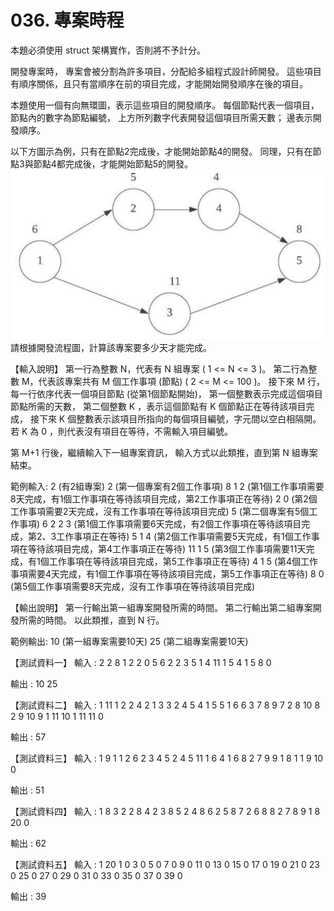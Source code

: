 # 036. 專案時程
本題必須使用 struct 架構實作，否則將不予計分。

開發專案時，
專案會被分割為許多項目，分配給多組程式設計師開發。
這些項目有順序關係，且只有當順序在前的項目完成，才能開始開發順序在後的項目。

本題使用一個有向無環圖，表示這些項目的開發順序。
每個節點代表一個項目，節點內的數字為節點編號，
上方所列數字代表開發這個項目所需天數；
邊表示開發順序。

以下方圖示為例，只有在節點2完成後，才能開始節點4的開發。
同理，只有在節點3與節點4都完成後，才能開始節點5的開發。
![alt text](image.png)
請根據開發流程圖，計算該專案要多少天才能完成。

【輸入說明】
第一行為整數 N，代表有 N 組專案 ( 1 <= N <= 3 )。
第二行為整數 M，代表該專案共有 M 個工作事項 (節點) ( 2 <= M <= 100 )。
接下來 M 行，每一行依序代表一個項目節點 (從第1個節點開始)，
第一個整數表示完成這個項目節點所需的天數，
第二個整數 K ，表示這個節點有 K 個節點正在等待該項目完成，
接下來 K 個整數表示該項目所指向的每個項目編號，字元間以空白相隔開。
若 K 為 0 ，則代表沒有項目在等待，不需輸入項目編號。

第 M+1 行後，繼續輸入下一組專案資訊，
輸入方式以此類推，直到第 N 組專案結束。

範例輸入:
2 (有2組專案)
2 (第一個專案有2個工作事項)
8 1 2 (第1個工作事項需要8天完成，有1個工作事項在等待該項目完成，第2工作事項正在等待)
2 0 (第2個工作事項需要2天完成，沒有工作事項在等待該項目完成)
5 (第二個專案有5個工作事項)
6 2 2 3 (第1個工作事項需要6天完成，有2個工作事項在等待該項目完成，第2、3工作事項正在等待)
5 1 4 (第2個工作事項需要5天完成，有1個工作事項在等待該項目完成，第4工作事項正在等待)
11 1 5 (第3個工作事項需要11天完成，有1個工作事項在等待該項目完成，第5工作事項正在等待)
4 1 5 (第4個工作事項需要4天完成，有1個工作事項在等待該項目完成，第5工作事項正在等待)
8 0 (第5個工作事項需要8天完成，沒有工作事項在等待該項目完成)

【輸出說明】
第一行輸出第一組專案開發所需的時間。
第二行輸出第二組專案開發所需的時間。
以此類推，直到 N 行。

範例輸出:
10 (第一組專案需要10天)
25 (第二組專案需要10天)

【測試資料一】
輸入 :
2
2
8 1 2
2 0
5
6 2 2 3
5 1 4
11 1 5
4 1 5
8 0

輸出 :
10
25

【測試資料二】
輸入 :
1
11
1 2 2 4
2 1 3
3 2 4 5
4 1 5
5 1 6
6 3 7 8 9
7 2 8 10
8 2 9 10
9 1 11
10 1 11
11 0

輸出 :
57

【測試資料三】
輸入 :
1
9
1 1 2
6 2 3 4
5 2 4 5
11 1 6
4 1 6
8 2 7 9
9 1 8
1 1 9
10 0

輸出 :
51

【測試資料四】
輸入 :
1
8
3 2 2 8
4 2 3 8
5 2 4 8
6 2 5 8
7 2 6 8
8 2 7 8
9 1 8
20 0

輸出 :
62

【測試資料五】
輸入 :
1
20
1 0
3 0
5 0
7 0
9 0
11 0
13 0
15 0
17 0
19 0
21 0
23 0
25 0
27 0
29 0
31 0
33 0
35 0
37 0
39 0

輸出 :
39

